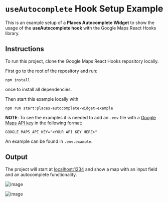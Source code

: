 # `useAutocomplete` Hook Setup Example

This is an example setup of a **Places Autocomplete Widget** to show the usage of the **useAutocomplete hook** with the Google Maps React Hooks library.

## Instructions

To run this project, clone the Google Maps React Hooks repository locally.

First go to the root of the repository and run:

```shell
npm install
```

once to install all dependencies.

Then start this example locally with

```shell
npm run start:places-autocomplete-widget-example
```

**NOTE**:
To see the examples it is needed to add an `.env` file with a [Google Maps API key](https://developers.google.com/maps/documentation/embed/get-api-key#:~:text=Go%20to%20the%20Google%20Maps%20Platform%20%3E%20Credentials%20page.&text=On%20the%20Credentials%20page%2C%20click,Click%20Close.) in the following format:

```
GOOGLE_MAPS_API_KEY="<YOUR API KEY HERE>"
```

An example can be found in `.env.example`.

## Output

The project will start at [localhost:1234](http://localhost:1234) and show a map with an input field and an autocomplete functionality.

![image](https://user-images.githubusercontent.com/39244966/196221028-34d47ae1-b612-4886-bd51-f736ffb77197.png)

![image](https://user-images.githubusercontent.com/39244966/196220079-22405c58-c364-48bf-b70c-dc828e4bd635.png)

